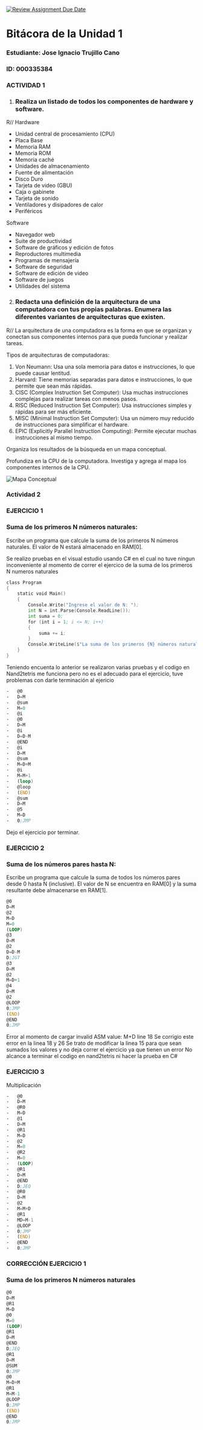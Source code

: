 [![Review Assignment Due Date](https://classroom.github.com/assets/deadline-readme-button-22041afd0340ce965d47ae6ef1cefeee28c7c493a6346c4f15d667ab976d596c.svg)](https://classroom.github.com/a/WfEJSxe8)
# Bitácora de la Unidad 1

### Estudiante:  Jose Ignacio Trujillo Cano
### ID:  000335384

### ACTIVIDAD 1

1. ###  Realiza un listado de todos los componentes de hardware y software.

R//
Hardware
-   Unidad central de procesamiento (CPU)
-   Placa Base
-   Memoria RAM
-   Memoria ROM
-   Memoria caché
-   Unidades de almacenamiento
-   Fuente de alimentación
-   Disco Duro
-   Tarjeta de video (GBU)
-   Caja o gabinete
-   Tarjeta de sonido 
-   Ventiladores y disipadores de calor
-   Periféricos

Software
-   Navegador web
-   Suite de productividad
-   Software de gráficos y edición de fotos
-   Reproductores multimedia
-   Programas de mensajería
-   Software de seguridad
-   Software de edición de video
-   Software de juegos
-   Utilidades del sistema

2. ### Redacta una definición de la arquitectura de una computadora con tus propias palabras. Enumera las diferentes variantes de arquitecturas que existen.

R//
La arquitectura de una computadora es la forma en que se organizan y conectan sus componentes internos para que pueda funcionar y realizar tareas.

Tipos de arquitecturas de computadoras:

1.   Von Neumann: Usa una sola memoria para datos e instrucciones, lo que puede causar lentitud.
2.   Harvard: Tiene memorias separadas para datos e instrucciones, lo que permite que sean más rápidas.
3.   CISC (Complex Instruction Set Computer): Usa muchas instrucciones complejas para realizar tareas con menos pasos.
4.   RISC (Reduced Instruction Set Computer): Usa instrucciones simples y rápidas para ser más eficiente.
5.   MISC (Minimal Instruction Set Computer): Usa un número muy reducido de instrucciones para simplificar el hardware.
6.   EPIC (Explicitly Parallel Instruction Computing): Permite ejecutar muchas instrucciones al mismo tiempo.


 Organiza los resultados de la búsqueda en un mapa conceptual.

 Profundiza en la CPU de la computadora. Investiga y agrega al mapa los componentes internos de la CPU.

![Mapa Conceptual](Mapaconceptual2.png)


### Actividad 2 

### EJERCICIO 1 

### Suma de los primeros N números naturales:
Escribe un programa que calcule la suma de los primeros N números naturales. El valor de N estará almacenado en RAM[0].

Se realizo pruebas en el visual estudio usando C# en el cual no tuve ningun inconveniente al momento de correr el ejercico de la suma de los primeros N numeros naturales
```asm
class Program
{
    static void Main()
    {
        Console.Write("Ingrese el valor de N: ");
        int N = int.Parse(Console.ReadLine());
        int suma = 0;
        for (int i = 1; i <= N; i++)
        {
            suma += i;
        }
        Console.WriteLine($"La suma de los primeros {N} números naturales es: {suma}");
    }
}
```
Teniendo encuenta lo anterior se realizaron varias pruebas y el codigo en Nand2tetris me funciona pero no es el adecuado para el ejercicio, tuve problemas con darle terminación al ejericio 
```asm
-   @0
-   D=M
-   @sum
-   M=0
-   @i
-   @0
-   D=M
-   @i
-   D=D-M
-   @END
-   @i
-   D=M
-   @sum
-   M=D+M
-   @i
-   M=M+1
-   (loop)
-   @loop  
-   (END)
-   @sum
-   D=M
-   @5
-   M=D
-   0;JMP
``` 
Dejo el ejercicio por terminar.


### EJERCICIO 2

### Suma de los números pares hasta N:
Escribe un programa que calcule la suma de todos los números pares desde 0 hasta N (inclusive). El valor de N se encuentra en RAM[0] y la suma resultante debe almacenarse en RAM[1].
```asm
@0
D=M      
@2
M=D      
M=0           
(LOOP)
@3
D=M       
@2
D=D-M     
D;JGT     
@3
D=M             
@2
M=D+1   
@4
D=M       
@2 
@LOOP
0;JMP   
(END)
@END
0;JMP     
```
Error al momento de cargar invalid ASM value: M+D line 18 
Se corrigio este error en la linea 18 y 26
Se trato de modificar la linea 15 para que sean sumados los valores y no deja correr el ejercicio ya que tienen un error 
No alcance a terminar el codigo en nand2tetris ni hacer la prueba en C# 

### EJERCICIO 3
Multiplicación

```asm
-   @0
-   D=M         
-   @R0
-   M=D          
-   @1
-   D=M      
-   @R1
-   M=D         
-   @2
-   M=0          
-   @R2
-   M=0         
-   (LOOP)
-   @R1
-   D=M           
-   @END
-   D;JEQ         
-   @R0
-   D=M          
-   @2
-   M=M+D         
-   @R1
-   MD=M-1        
-   @LOOP
-   0;JMP        
-   (END)
-   @END
-   0;JMP        
```

### CORRECCIÓN EJERCICIO 1

### Suma de los primeros N números naturales

```asm
@0
D=M         
@R1
M=D         
@0
M=0          
(LOOP)
@R1
D=M       
@END
D;JEQ       
@R1
D=M         
@SUM
0;JMP        
@0
M=D+M        
@R1
M=M-1        
@LOOP
0;JMP        
(END)
@END
0;JMP      
```


